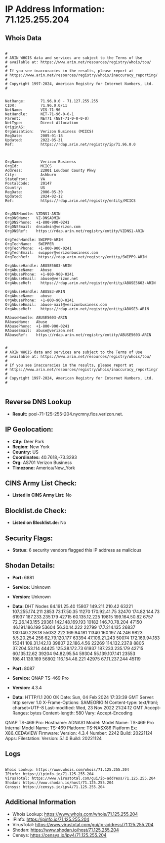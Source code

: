 # IP Address Information: 71.125.255.204

## Whois Data
```

#
# ARIN WHOIS data and services are subject to the Terms of Use
# available at: https://www.arin.net/resources/registry/whois/tou/
#
# If you see inaccuracies in the results, please report at
# https://www.arin.net/resources/registry/whois/inaccuracy_reporting/
#
# Copyright 1997-2024, American Registry for Internet Numbers, Ltd.
#


NetRange:       71.96.0.0 - 71.127.255.255
CIDR:           71.96.0.0/11
NetName:        VIS-71-96
NetHandle:      NET-71-96-0-0-1
Parent:         NET71 (NET-71-0-0-0-0)
NetType:        Direct Allocation
OriginAS:       
Organization:   Verizon Business (MCICS)
RegDate:        2005-01-18
Updated:        2022-05-31
Ref:            https://rdap.arin.net/registry/ip/71.96.0.0



OrgName:        Verizon Business
OrgId:          MCICS
Address:        22001 Loudoun County Pkwy
City:           Ashburn
StateProv:      VA
PostalCode:     20147
Country:        US
RegDate:        2006-05-30
Updated:        2024-02-12
Ref:            https://rdap.arin.net/registry/entity/MCICS


OrgDNSHandle: VZDNS1-ARIN
OrgDNSName:   VZ-DNSADMIN
OrgDNSPhone:  +1-800-900-0241 
OrgDNSEmail:  dnsadmin@verizon.com
OrgDNSRef:    https://rdap.arin.net/registry/entity/VZDNS1-ARIN

OrgTechHandle: SWIPP9-ARIN
OrgTechName:   SWIPPER
OrgTechPhone:  +1-800-900-0241 
OrgTechEmail:  swipper@verizonbusiness.com
OrgTechRef:    https://rdap.arin.net/registry/entity/SWIPP9-ARIN

OrgAbuseHandle: ABUSE5603-ARIN
OrgAbuseName:   Abuse
OrgAbusePhone:  +1-800-900-0241 
OrgAbuseEmail:  abuse@verizon.net
OrgAbuseRef:    https://rdap.arin.net/registry/entity/ABUSE5603-ARIN

OrgAbuseHandle: ABUSE3-ARIN
OrgAbuseName:   abuse
OrgAbusePhone:  +1-800-900-0241 
OrgAbuseEmail:  abuse-mail@verizonbusiness.com
OrgAbuseRef:    https://rdap.arin.net/registry/entity/ABUSE3-ARIN

RAbuseHandle: ABUSE5603-ARIN
RAbuseName:   Abuse
RAbusePhone:  +1-800-900-0241 
RAbuseEmail:  abuse@verizon.net
RAbuseRef:    https://rdap.arin.net/registry/entity/ABUSE5603-ARIN


#
# ARIN WHOIS data and services are subject to the Terms of Use
# available at: https://www.arin.net/resources/registry/whois/tou/
#
# If you see inaccuracies in the results, please report at
# https://www.arin.net/resources/registry/whois/inaccuracy_reporting/
#
# Copyright 1997-2024, American Registry for Internet Numbers, Ltd.
#


```
## Reverse DNS Lookup
- **Result:** pool-71-125-255-204.nycmny.fios.verizon.net.

## IP Geolocation:
- **City:** Deer Park
- **Region:** New York
- **Country:** US
- **Coordinates:** 40.7618,-73.3293
- **Org:** AS701 Verizon Business
- **Timezone:** America/New_York

## CINS Army List Check:
- **Listed in CINS Army List:** 
No

## Blocklist.de Check:
- **Listed on Blocklist.de:** 
No

## Security Flags:
- **Status:** 6 security vendors flagged this IP address as malicious

## Shodan Details:
- **Port:** 6881
- **Service:** Unknown
- **Version:** Unknown
- **Data:** DHT Nodes
64.191.25.40	15807
149.211.210.42	63221
107.255.174.211	2853
73.17.50.35	11270
170.92.41.75	32470
174.82.144.73	61937
187.233.235.179	42715
60.135.12.225	19815
199.164.50.82	6757
72.26.143.155	29361
142.148.169.193	10182
146.70.78.204	47150
46.191.186.199	53604
56.30.14.222	22799
17.7.214.135	26837
130.140.228.18	55032
222.169.94.181	11340
160.197.74.246	9823
5.5.20.254	256
62.79.120.177	63394
47.106.21.243	50074
172.169.94.183	15341
109.31.142.13	39807
22.186.4.56	22269
114.132.237.8	8805
37.204.53.114	44425
125.38.172.73	61937
187.233.235.179	42715
60.135.12.62	39204
94.82.95.54	59304
55.139.107.141	23553
198.41.139.169	56802
116.154.48.221	42975
67.11.237.244	45119


- **Port:** 8087
- **Service:** QNAP TS-469 Pro
- **Version:** 4.3.4
- **Data:** HTTP/1.1 200 OK
Date: Sun, 04 Feb 2024 17:33:39 GMT
Server: http server 1.0
X-Frame-Options: SAMEORIGIN
Content-type: text/html; charset=UTF-8
Last-modified: Wed, 23 Nov 2022 21:24:12 GMT
Accept-Ranges: bytes
Content-length: 580
Vary: Accept-Encoding


QNAP TS-469 Pro:
  Hostname: ADNAS1
  Model:
    Model Name: TS-469 Pro
    Internal Model Name: TS-469
    Platform: TS-NASX86
    Platform Ex: X86_CEDAVIEW
  Firmware:
    Version: 4.3.4
    Number: 2242
    Build: 20221124
  Apps:
    Filestation:
      Version: 5.1.0
      Build: 20221124


## Logs
```

Whois Lookup: https://www.whois.com/whois/71.125.255.204
IPinfo: https://ipinfo.io/71.125.255.204
VirusTotal: https://www.virustotal.com/gui/ip-address/71.125.255.204
Shodan: https://www.shodan.io/host/71.125.255.204
Censys: https://censys.io/ipv4/71.125.255.204

```
## Additional Information
- Whois Lookup: https://www.whois.com/whois/71.125.255.204
- IPinfo: https://ipinfo.io/71.125.255.204
- VirusTotal: https://www.virustotal.com/gui/ip-address/71.125.255.204
- Shodan: https://www.shodan.io/host/71.125.255.204
- Censys: https://censys.io/ipv4/71.125.255.204

